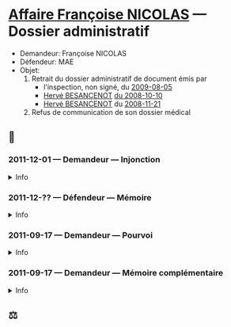 # [Affaire Françoise NICOLAS](fn.md) — Dossier administratif

* Demandeur: Françoise NICOLAS
* Défendeur: MAE
* Objet: 
    1. Retrait du dossier administratif de document émis par
        - l'inspection, non signé, du [2009-08-05](drh.md#inspec)
        - [Hervé BESANCENOT](whoswho#besanc) [du 2008-10-10](drh#sit1)
        - [Hervé BESANCENOT](whoswho#besanc) du [2008-11-21](drh#sit2)
    2. Refus de communication de son dossier médical

## 📜
### 2011-12-01 — Demandeur — Injonction
<details>
  <summary>Info</summary>

🚧 Le jour de la date

* Destinataire: MAE
* [piece](../pieces/identifiant/330f0a2a)
</details>

### 2011-12-?? — Défendeur — Mémoire
<details>
  <summary>Info</summary>

* [piece](../pieces/identifiant/1dae248)
</details>

### 2011-09-17 — Demandeur — Pourvoi
<details>
  <summary>Info</summary>

* piece 🚧
</details>

### 2011-09-17 — Demandeur — Mémoire complémentaire
<details>
  <summary>Info</summary>

* [piece](../pieces/identifiant/3a2e1c64)
</details>

## ⚖️
